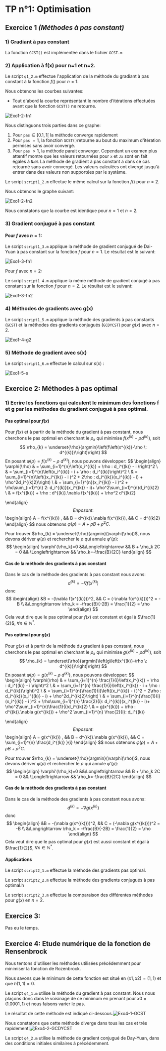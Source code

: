 # TP n°1: Optimisation

##  Exercice 1 *(Méthodes à pas constant)*

### 1) Gradiant à pas constant

La fonction `GCST()` est implémentée dans le fichier `GCST.m`

### 2) Application à f(x) pour n=1 et n=2.

Le script `q1_2.m` effectue l'application de la méthode du gradiant à pas constant à la fonction $f()$ pour $n=1$.

Nous obtenons les courbes suivantes: 

- Tout d'abord la courbe représentant le nombre d'itérations effectuées avant que la fonction `GCST()` ne retourne.

![Exo1-2-fn1](Images/Exo1-2-fn1.png)

Nous distinguons trois parties dans ce graphe:

1. Pour `pas`$\in [0.1, 1[$ la méthode converge rapidement
2. Pour `pas` $= 1$, la fonction `GCST()`retourne au bout du maximum d'itération permises sans avoir convergé.
3. Pour `pas` $> 1​$, la méthode parait converger. Cependant un examen plus attentif montre que les valeurs retournées pour `x`  et `Jx` sont en fait égales à `NaN`. La méthode de gradient à pas constant a dans ce cas  retourné sans avoir convergé. Les valeurs calculées ont divergé jusqu'à entrer dans des valeurs non supportées par le système.

Le script `script1_2.m` effectue le même calcul sur la fonction $f()$ pour $n=2$.

Nous obtenons le graphe suivant: 

![Exo1-2-fn2](Images/Exo1-2-fn2.png)

Nous constatons que la courbe est identique pour $n=1$ et $n=2$.

<!--Ajouter bafouille de pourquoi c'est le cas - voir de TD.-->

### 3) Gradient conjugué à pas constant

#### Pour $f$ avec $n=1$:

Le script `script1_3.m` applique la méthode de gradient conjugué de Dai-Yuan à pas constant sur la fonction $f$ pour $n=1$. Le résultat est le suivant:

![Exo1-3-fn1](Images/Exo1-3-fn1.png)



Pour $f$ avec $n=2$:

Le script `script1_4.m` applique la même méthode de gradient conjugé à pas constant sur la fonction $f$ pour $n = 2$. Le résultat est le suivant:

![Exo1-3-fn2](Images/Exo1-3-fn2.png)

### 4) Méthodes de gradients avec g(x)

Le script `script1_5.m` applique la méthode des gradients à pas constants (`GCST`)  et la méthodes des gradients conjugués (`GCDYCST`) pour $g(x)$ avec $n=2$.

![Exo1-4-g2](Images/Exo1-4-g2.png)

### 5) Méthode de gradient avec s(x)

Le script `script1_6.m` effectue le calcul sur $s(x)$ :

![Exo1-5-s](Images/Exo1-5-s.png)

## Exercice 2: Méthodes à pas optimal

### 1) Ecrire les fonctions qui calculent le minimum des fonctions f et g par les méthodes du gradient conjugué à pas optimal.

#### Pas optimal pour $f(x)$

Pour $f(x)$ et à partir de la méthode du gradient à pas constant, nous cherchons le pas optimal en cherchant le $\rho_k$ qui minimise $f(x^{(k)}-\rho d^{(k)})$, soit
$$
\rho_{k} = \underset{\rho}{argmin}\left(f\left(x^{(k)}-\rho \: d^{(k)})\right)\right)
$$
En posant $\varphi(\rho) = f\left(x^{(k)}-\rho \: d^{(k)}\right)$, nous pouvons développer:
$$
\begin{align}
\varphi(\rho)  & = \sum_{i=1}^{n}\left(x_i^{(k)} + \rho \: d_i^{(k)} - i \right)^2 \\
& = \sum_{i=1}^{n}\left(x_i^{(k)}  - i + \rho \: d_i^{(k)}\right)^2 \\
& = \sum_{i=1}^{n}\left((x_i^{(k)}  - i )^2 + 2\rho \: d_i^{(k)}(x_i^{(k)}  - i) + \rho^2d_i^{(k)2}\right) \\
& = \sum_{i=1}^{n}(x_i^{(k)}  - i )^2 + \rho\sum_{i=1}^{n} 2\: d_i^{(k)}(x_i^{(k)}  - i)+ \rho^2\sum_{i=1}^{n}d_i^{(k)2} \\
& = f(x^{(k)}) + \rho \: d^{(k)}.\nabla f(x^{(k)}) + \rho^2 d^{(k)2}

\end{align}
$$
En posant:
$$
\begin{align}
A = f(x^{(k)}) , &&
B = d^{(k)}.\nabla f(x^{(k)}), &&
C = d^{(k)2}
\end{align}
$$
nous obtenons $\varphi(\rho) = A + \rho B + \rho^2 C$.

Pour trouver $\rho_{k} = \underset{\rho}{argmin}(\varphi(\rho))$, nous devons dériver $\varphi(\rho)$ et rechercher le $\rho$ qui annule $\varphi'(\rho)$:
$$
\begin{align}
\varphi'(\rho_k)=0 &&\Longleftrightarrow && B + \rho_k 2C = 0 && \Longleftrightarrow && \rho_k=-\frac{B}{2C}
 \end{align}
$$
#### Cas de la méthode des gradients à pas constant

Dans le cas de la méthode des gradients à pas constant nous avons:
$$
d^{(k)} = - \nabla f(x^{(k)})
$$
donc
$$
\begin{align}
&B = -(\nabla f(x^{(k)}))^2, && C = (-\nabla f(x^{(k)}))^2 = -B \\
&\Longrightarrow \rho_k = -\frac{B}{-2B} = \frac{1}{2} = \rho
\end{align}
$$
Cela veut dire que le pas optimal pour $f(x)$ est constant et égal à $\frac{1}{2}$, $\forall n \in \mathbb{N}^*$.



#### Pas optimal pour $g(x)$

Pour $g(x)$ et à partir de la méthode du gradient à pas constant, nous cherchons le pas optimal en cherchant le $\rho_k$ qui minimise $g(x^{(k)}-\rho d^{(k)})$, soit
$$
\rho_{k} = \underset{\rho}{argmin}\left(g\left(x^{(k)}-\rho \: d^{(k)})\right)\right)
$$
En posant $\varphi(\rho) = g\left(x^{(k)}-\rho \: d^{(k)}\right)$, nous pouvons développer:
$$
\begin{align}
\varphi(\rho)  & =  \sum_{i=1}^{n} \frac{1}{i}\left(x_i^{(k)} + \rho \: d_i^{(k)} - i \right)^2 \\
& = \sum_{i=1}^{n} \frac{1}{i}\left(x_i^{(k)}  - i + \rho \: d_i^{(k)}\right)^2 \\
& = \sum_{i=1}^{n}\frac{1}{i}\left((x_i^{(k)}  - i )^2 + 2\rho \: d_i^{(k)}(x_i^{(k)}  - i) + \rho^2d_i^{(k)2}\right) \\
& = \sum_{i=1}^{n}\frac{1}{i}(x_i^{(k)}  - i )^2 + \rho\sum_{i=1}^{n} \frac{2}{i}\: d_i^{(k)}(x_i^{(k)}  - i)+ \rho^2\sum_{i=1}^{n}\frac{1}{i}d_i^{(k)2} \\
& = g(x^{(k)}) + \rho \: d^{(k)}.\nabla g(x^{(k)}) + \rho^2 \sum_{i=1}^{n} \frac{2}{i}\: d_i^{(k)}

\end{align}
$$
En posant:
$$
\begin{align}
A = g(x^{(k)}) , &&
B = d^{(k)}.\nabla g(x^{(k)}), &&
C = \sum_{i=1}^{n} \frac{d_i^{(k)} }{i}
\end{align}
$$
nous obtenons $\varphi(\rho) = A + \rho B + \rho^2 C​$.

Pour trouver $\rho_{k} = \underset{\rho}{argmin}(\varphi(\rho))$, nous devons dériver $\varphi(\rho)$ et rechercher le $\rho$ qui annule $\varphi'(\rho)$:
$$
\begin{align}
\varphi'(\rho_k)=0 &&\Longleftrightarrow && B + \rho_k 2C = 0 && \Longleftrightarrow && \rho_k=-\frac{B}{2C}
 \end{align}
$$

#### Cas de la méthode des gradients à pas constant

Dans le cas de la méthode des gradients à pas constant nous avons:
$$
d^{(k)} = - \nabla g(x^{(k)})
$$
donc
$$
\begin{align}
&B = -(\nabla g(x^{(k)}))^2, && C = (-\nabla g(x^{(k)}))^2 = -B \\
&\Longrightarrow \rho_k = -\frac{B}{-2B} = \frac{1}{2} = \rho
\end{align}
$$
Cela veut dire que le pas optimal pour $g(x)$ est aussi constant et égal à $\frac{1}{2}$, $\forall n \in \mathbb{N}^*$.

#### Applications

Le script `script2_1.m` effectue la méthode des gradients pas optimal.

Le script `script2_2.m` effectue la méthode des gradients conjugués à pas optimal.h

Le script `script2_3.m` effectue la comparaison des différentes méthodes pour $g(x)$ en $n=2$.

## Exercice 3:

Pas eu le temps.

## Exercice 4: Etude numérique de la fonction de Rensenbrock

Nous tentons d'utiliser les méthodes utilisées précédemment pour minimiser la fonction de Rozenbrock.

Nous savons que le minimum de cette fonction est situé en $(x1,x2)=(1,1)$ et que $h(1,1)=0$.

Le script `q4_1.m` utilise la méthode du gradient à pas constant. Nous nous plaçons donc dans le voisinage de ce minimum en prenant pour $x0 = (1.0001, 1)$ et nous faisons varier le pas.

Le résultat de cette méthode est indiqué ci-dessous.![Exo4-1-GCST](Images/Exo4-1-GCST.png)

Nous constatons que cette méthode diverge dans tous les cas et très rapidement.![Exo4-2-GCDYCST](Images/Exo4-2-GCDYCST.png)

Le script `q4_2.m` utilise la méthode de gradient conjugué de Day-Yuan, dans des conditions initiales similaires à précédemment.

